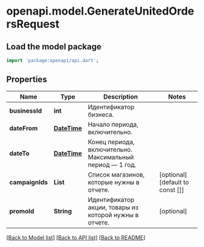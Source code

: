 # openapi.model.GenerateUnitedOrdersRequest

## Load the model package
```dart
import 'package:openapi/api.dart';
```

## Properties
Name | Type | Description | Notes
------------ | ------------- | ------------- | -------------
**businessId** | **int** | Идентификатор бизнеса. | 
**dateFrom** | [**DateTime**](DateTime.md) | Начало периода, включительно. | 
**dateTo** | [**DateTime**](DateTime.md) | Конец периода, включительно. Максимальный период — 1 год. | 
**campaignIds** | **List<int>** | Список магазинов, которые нужны в отчете. | [optional] [default to const []]
**promoId** | **String** | Идентификатор акции, товары из которой нужны в отчете. | [optional] 

[[Back to Model list]](../README.md#documentation-for-models) [[Back to API list]](../README.md#documentation-for-api-endpoints) [[Back to README]](../README.md)


